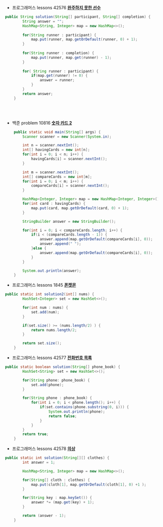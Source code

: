 - 프로그래머스 lessons 42576 __[완주하지 못한 선수](https://school.programmers.co.kr/learn/courses/30/lessons/42576)__<br>

```java
public String solution(String[] participant, String[] completion) {
        String answer = "";
        HashMap<String, Integer> map = new HashMap<>();
        
        for(String runner : participant) {
            map.put(runner, map.getOrDefault(runner, 0) + 1);
        }
        
        for(String runner : completion) {
            map.put(runner, map.get(runner) - 1);
        }
        
        for( String runner : participant) {
            if(map.get(runner) != 0) {
                answer = runner;
            }
        }
        return answer;
    } 
```
<br><br>
- 백준 problem 10816 __[숫자 카드 2](https://www.acmicpc.net/problem/10816)__<br>
```java
    public static void main(String[] args) {
        Scanner scanner = new Scanner(System.in);

        int n = scanner.nextInt();
        int[] havingCards = new int[n];
        for(int i = 0; i < n; i++) {
            havingCards[i] = scanner.nextInt();
        }

        int m = scanner.nextInt();
        int[] compareCards = new int[m];
        for(int i = 0; i < m; i++) {
            compareCards[i] = scanner.nextInt();
        }

        HashMap<Integer, Integer> map = new HashMap<Integer, Integer>();
        for(int card : havingCards) {
            map.put(card, map.getOrDefault(card, 0) + 1);
        }

        StringBuilder answer = new StringBuilder();

        for(int i = 0; i < compareCards.length; i++) {
            if(i < (compareCards.length - 1)) {
                answer.append(map.getOrDefault(compareCards[i], 0));
                answer.append(" ");
            }else {
                answer.append(map.getOrDefault(compareCards[i], 0));
            }
        }

        System.out.println(answer);
    }
```

- 프로그래머스 lessons 1845 __[폰켓몬](https://school.programmers.co.kr/learn/courses/30/lessons/1845)__<br>
```java
public static int solution2(int[] nums) {
        HashSet<Integer> set = new HashSet<>();

        for(int num : nums) {
            set.add(num);
        }

        if(set.size() >= (nums.length/2) ) {
            return nums.length/2;
        }

        return set.size();
    }
```

- 프로그래머스 lessons 42577 __[전화번호 목록](https://school.programmers.co.kr/learn/courses/30/lessons/42577)__ <br>
```java
public static boolean solution(String[] phone_book) {
        HashSet<String> set = new HashSet<>();

        for(String phone: phone_book) {
            set.add(phone);
        }

        for(String phone : phone_book) {
            for(int i = 0; i < phone.length(); i++) {
                if(set.contains(phone.substring(0, i))) {
                    System.out.println(phone);
                    return false;
                }
            }
        }
        return true;
    }
```

- 프로그래머스 lessons 42578 __[의상](https://school.programmers.co.kr/learn/courses/30/lessons/42578)__ <br>
```java
public static int solution(String[][] clothes) {
        int answer = 1;

        HashMap<String, Integer> map = new HashMap<>();

        for(String[] cloth : clothes) {
            map.put(cloth[1], map.getOrDefault(cloth[1], 0) +1 );
        }

        for(String key : map.keySet()) {
            answer *= (map.get(key) + 1);
        }

        return (answer - 1);
    }
```
